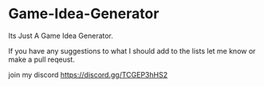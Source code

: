 # Game-Idea-Generator
Its Just A Game Idea Generator.

If you have any suggestions to what I should add to the lists let me know or make a pull reqeust.

join my discord https://discord.gg/TCGEP3hHS2
